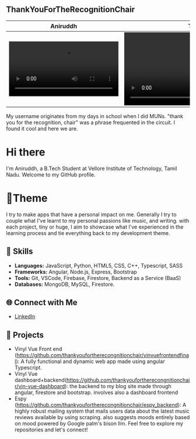 ## ThankYouForTheRecognitionChair
Aniruddh              |  Tiwari
:-------------------------:|:-------------------------:
<video src="https://github.com/thankyoufortherecongnitionchair/thankyoufortherecongnitionchair/assets/77891681/1c9bb549-df6a-4b87-8dc7-18f22f944cbd"/> |  <video src="https://github.com/thankyoufortherecongnitionchair/thankyoufortherecongnitionchair/assets/77891681/a7627e33-6608-4876-85f2-0384e30d8c23" width="400"/>

My username originates from my days in school when I did MUNs. "thank you for the recognition, chair" was a phrase frequented in the circuit. I found it cool and here we are.

# Hi there

I'm Aniruddh, a B.Tech Student at Vellore Institute of Technology, Tamil Nadu. Welcome to my GitHub profile.

# 🎨Theme

I try to make apps that have a personal impact on me. Generally I try to couple what I've learnt to my personal passions like music, and writing. with each project, tiny or huge, I aim to showcase what I've experienced in the learning process and tie everything back to my development theme.

## 🚀 Skills

- **Languages:** JavaScript, Python, HTML5, CSS, C++, Typescript, SASS 
- **Frameworks:** Angular, Node.js, Express, Bootstrap
- **Tools:** Git, VSCode, Firebase, Firestore, Backend as a Service (BaaS)
- **Databases:** MongoDB, MySQL, Firestore.

## 🌐 Connect with Me

- [LinkedIn](https://www.linkedin.com/in/aniruddh-tiwari-7ab938134/)

## 📂 Projects

- Vinyl Vue Front end (https://github.com/thankyoufortherecongnitionchair/vinvuefrontendfinal): A fully functional and dynamic web app made using angular Typescript.
- Vinyl Vue dashboard+backend(https://github.com/thankyoufortherecongnitionchair/vin-vue-dashboard): the backend to my blog site made through angular, firestore and bootstrap. involves also a dashboard frontend 
- Espy (https://github.com/thankyoufortherecongnitionchair/espy_backend): A highly robust mailing system that mails users  data about the latest music reviews available by using scraping. also suggests moods entirely based on mood powered by Google palm's bison llm.
Feel free to explore my repositories and let's connect!

